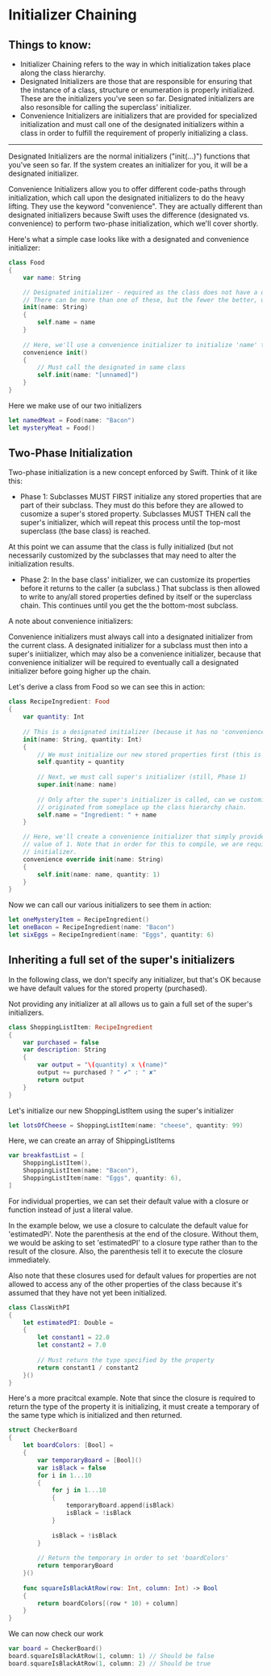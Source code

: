 # Initializer Chaining

## Things to know:

- Initializer Chaining refers to the way in which initialization takes place along the class hierarchy.
- Designated Initializers are those that are responsible for ensuring that the instance of a class, structure or enumeration is properly initialized. These are the initializers you've seen so far. Designated initializers are also resonsible for calling the superclass' initializer.
- Convenience Initializers are initializers that are provided for specialized initialization and must call one of the designated initializers within a class in order to fulfill the requirement of properly initializing a class.

----------------------------------------------------------------------------------------------

Designated Initializers are the normal initializers ("init(...)") functions that you've seen so far. If the system creates an initializer for you, it will be a designated initializer.

Convenience Initializers allow you to offer different code-paths through initialization, which call upon the designated initializers to do the heavy lifting. They use the keyword "convenience". They are actually different than designated initializers because Swift uses the difference (designated vs. convenience) to perform two-phase initialization, which we'll cover shortly.

Here's what a simple case looks like with a designated and convenience initializer:
```swift
class Food
{
	var name: String

	// Designated initializer - required as the class does not have a default value for 'name'.
	// There can be more than one of these, but the fewer the better, usually, design-wise.
	init(name: String)
	{
		self.name = name
	}
	
	// Here, we'll use a convenience initializer to initialize 'name' to an unnamed Food
	convenience init()
	{
		// Must call the designated in same class
		self.init(name: "[unnamed]")
	}
}
```

Here we make use of our two initializers
```swift
let namedMeat = Food(name: "Bacon")
let mysteryMeat = Food()
```

## Two-Phase Initialization

Two-phase initialization is a new concept enforced by Swift. Think of it like this:

- Phase 1: Subclasses MUST FIRST initialize any stored properties that are part of their subclass. They must do this before they are allowed to cusomize a super's stored property. Subclasses MUST THEN call the super's initializer, which will repeat this process until the top-most superclass (the base class) is reached.

At this point we can assume that the class is fully initialized (but not necessarily customized by the subclasses that may need to alter the initialization results.

- Phase 2: In the base class' initializer, we can customize its properties before it returns to the caller (a subclass.) That subclass is then allowed to write to any/all stored properties defined by itself or the superclass chain. This continues until you get the the bottom-most subclass.

A note about convenience initializers:

Convenience initializers must always call into a designated initializer from the current class. A designated initializer for a subclass must then into a super's iniitializer, which may also be a convenience initializer, because that convenience initializer will be required to eventually call a designated initializer before going higher up the chain.

Let's derive a class from Food so we can see this in action:
```swift
class RecipeIngredient: Food
{
	var quantity: Int
	
	// This is a designated initializer (because it has no 'convenience' keyword)
	init(name: String, quantity: Int)
	{
		// We must initialize our new stored properties first (this is Phase 1)
		self.quantity = quantity
		
		// Next, we must call super's initializer (still, Phase 1)
		super.init(name: name)
		
		// Only after the super's initializer is called, can we customize any properties that
		// originated from someplace up the class hierarchy chain.
		self.name = "Ingredient: " + name
	}

	// Here, we'll create a convenience initializer that simply provides a default quantity
	// value of 1. Note that in order for this to compile, we are required to call a designated
	// initializer.
	convenience override init(name: String)
	{
		self.init(name: name, quantity: 1)
	}
}
```

Now we can call our various initializers to see them in action:
```swift
let oneMysteryItem = RecipeIngredient()
let oneBacon = RecipeIngredient(name: "Bacon")
let sixEggs = RecipeIngredient(name: "Eggs", quantity: 6)
```

## Inheriting a full set of the super's initializers

In the following class, we don't specify any initializer, but that's OK because we have default values for the stored property (purchased).

Not providing any initializer at all allows us to gain a full set of the super's initializers.
```swift
class ShoppingListItem: RecipeIngredient
{
	var purchased = false
	var description: String
	{
		var output = "\(quantity) x \(name)"
		output += purchased ? " ✔" : " ✘"
		return output
	}
}
```

Let's initialize our new ShoppingListItem using the super's initializer
```swift
let lotsOfCheese = ShoppingListItem(name: "cheese", quantity: 99)
```

Here, we can create an array of ShippingListItems
```swift
var breakfastList = [
	ShoppingListItem(),
	ShoppingListItem(name: "Bacon"),
	ShoppingListItem(name: "Eggs", quantity: 6),
]
```

For individual properties, we can set their default value with a closure or function instead of just a literal value.

In the example below, we use a closure to calculate the default value for 'estimatedPi'. Note the parenthesis at the end of the closure. Without them, we would be asking to set 'estimatedPI' to a closure type rather than to the result of the closure. Also, the parenthesis tell it to execute the closure immediately.

Also note that these closures used for default values for properties are not allowed to access any of the other properties of the class because it's assumed that they have not yet been initialized.
```swift
class ClassWithPI
{
	let estimatedPI: Double =
	{
		let constant1 = 22.0
		let constant2 = 7.0
		
		// Must return the type specified by the property
		return constant1 / constant2
	}()
}
```

Here's a more pracitcal example. Note that since the closure is required to return the type of the property it is initializing, it must create a temporary of the same type which is initialized and then returned.
```swift
struct CheckerBoard
{
	let boardColors: [Bool] =
	{
		var temporaryBoard = [Bool]()
		var isBlack = false
		for i in 1...10
		{
			for j in 1...10
			{
				temporaryBoard.append(isBlack)
				isBlack = !isBlack
			}
			
			isBlack = !isBlack
		}
		
		// Return the temporary in order to set 'boardColors'
		return temporaryBoard
	}()
	
	func squareIsBlackAtRow(row: Int, column: Int) -> Bool
	{
		return boardColors[(row * 10) + column]
	}
}
```

We can now check our work
```swift
var board = CheckerBoard()
board.squareIsBlackAtRow(1, column: 1) // Should be false
board.squareIsBlackAtRow(1, column: 2) // Should be true
```
